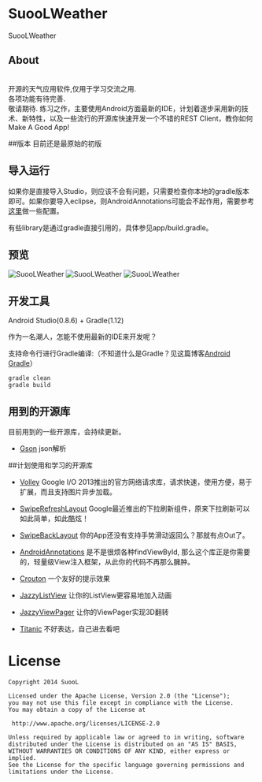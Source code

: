 SuooLWeather
==============
SuooLWeather
## About

<br> 开源的天气应用软件,仅用于学习交流之用.
<br> 各项功能有待完善.
<br> 敬请期待.
练习之作，主要使用Android方面最新的IDE，计划着逐步采用新的技术、新特性，以及一些流行的开源库快速开发一个不错的REST Client，教你如何Make A Good App! 

##版本
目前还是最原始的初版
## 导入运行

如果你是直接导入Studio，则应该不会有问题，只需要检查你本地的gradle版本即可。如果你要导入eclipse，则AndroidAnnotations可能会不起作用，需要参考[这里](https://github.com/excilys/androidannotations/wiki)做一些配置。

有些library是通过gradle直接引用的，具体参见app/build.gradle。

## 预览

![SuooLWeather](https://github.com/SuooL/SuooLWeather/master/art/1.png)
![SuooLWeather](https://github.com/SuooL/SuooLWeather/master/art/2.png)
![SuooLWeather](https://github.com/SuooL/SuooLWeather/master/art/3.png)

## 开发工具

Android Studio(0.8.6) + Gradle(1.12)

作为一名潮人，怎能不使用最新的IDE来开发呢？

支持命令行进行Gradle编译:（不知道什么是Gradle？见这篇博客[Android Gradle](http://stormzhang.github.io/android/2014/02/28/android-gradle/)）

    gradle clean
    gradle build

## 用到的开源库
目前用到的一些开源库，会持续更新。
* [Gson](https://github.com/eatnumber1/google-gson) json解析

##计划使用和学习的开源库
* [Volley](https://android.googlesource.com/platform/frameworks/volley) Google I/O 2013推出的官方网络请求库，请求快速，使用方便，易于扩展，而且支持图片异步加载。

* [SwipeRefreshLayout](http://stormzhang.github.io/android/2014/03/29/android-swiperefreshlayout/) Google最近推出的下拉刷新组件，原来下拉刷新可以如此简单，如此酷炫！

* [SwipeBackLayout](https://github.com/Issacw0ng/SwipeBackLayout) 你的App还没有支持手势滑动返回么？那就有点Out了。

* [AndroidAnnotations](https://github.com/excilys/androidannotations/wiki) 是不是很烦各种findViewById, 那么这个库正是你需要的，轻量级View注入框架，从此你的代码不再那么臃肿。

* [Crouton](https://github.com/keyboardsurfer/Crouton) 一个友好的提示效果

* [JazzyListView](https://github.com/twotoasters/JazzyListView) 让你的ListView更容易地加入动画

* [JazzyViewPager](https://github.com/jfeinstein10/JazzyViewPager) 让你的ViewPager实现3D翻转

* [Titanic](https://github.com/RomainPiel/Titanic) 不好表达，自己进去看吧

License
============

    Copyright 2014 SuooL

	Licensed under the Apache License, Version 2.0 (the "License");
	you may not use this file except in compliance with the License.
	You may obtain a copy of the License at

     http://www.apache.org/licenses/LICENSE-2.0

	Unless required by applicable law or agreed to in writing, software
	distributed under the License is distributed on an "AS IS" BASIS,
	WITHOUT WARRANTIES OR CONDITIONS OF ANY KIND, either express or implied.
	See the License for the specific language governing permissions and
	limitations under the License.